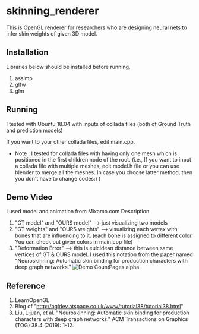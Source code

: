 # skinning_renderer
This is OpenGL renderer for researchers who are designing neural nets to infer skin weights of given 3D model.

## Installation
Libraries below should be installed before running.
  1. assimp
  2. glfw
  3. glm
  
## Running
I tested with Ubuntu 18.04 with inputs of collada files (both of Ground Truth and prediction models)

If you want to your other collada files, edit main.cpp.

* Note : I tested for collada files with having only one mesh which is positioned in the first children node of the root. (i.e., If you want to input a collada file with multiple meshes, edit model.h file or you can use blender to merge all the meshes. In case you choose latter method, then you don't have to change codes:) )   

## Demo Video
I used model and animation from Mixamo.com
Description:
  1. "GT model" and "OURS model" --> just visualizing two models
  2. "GT weights" and "OURS weights" --> visualizing each vertex with bones that are influencing to it. (each bone is assigned to different color. You can check out given colors in main.cpp file)
  3. "Deformation Error" --> this is eulcidean distance between same vertices of GT & OURS model. I used this notation from the paper named "Neuroskinning: Automatic skin binding for production characters with deep graph networks."
![Demo CountPages alpha](https://github.com/jinseokbae/skinning_renderer/blob/master/demo_mouse.gif)

## Reference
  1. LearnOpenGL 
  2. Blog of "http://ogldev.atspace.co.uk/www/tutorial38/tutorial38.html"
  3. Liu, Lijuan, et al. "Neuroskinning: Automatic skin binding for production characters with deep graph networks." ACM Transactions on Graphics (TOG) 38.4 (2019): 1-12.
